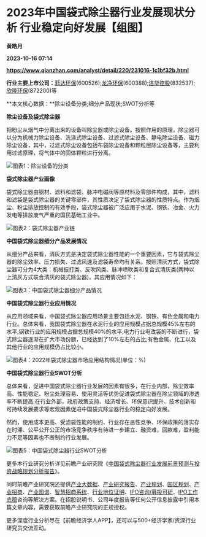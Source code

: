 # 2023年中国袋式除尘器行业发展现状分析 行业稳定向好发展【组图】
**黄皓月**

**2023-10-16 07:14**

**https://www.qianzhan.com/analyst/detail/220/231016-1c1bf32b.html**

**行业主要上市公司：**[菲达环保](https://stock.qianzhan.com/hs/zhengquan_600526.SH.html)(600526);[龙净环保](https://stock.qianzhan.com/hs/zhengquan_600388.SH.html)(600388);[洁华控股](https://stock.qianzhan.com/neeq/zhengquan_832537.OC.html)(832537);[欣隆环保](https://stock.qianzhan.com/neeq/zhengquan_872200.OC.html)(872200)等

**本文核心数据：**除尘设备分类;细分产品现状;SWOT分析等

**除尘设备及袋式除尘器**

把粉尘从烟气中分离出来的设备叫除尘器或除尘设备。按照作用的原理，除尘器可以分为机械力除尘设备、洗涤式除尘设备、过滤式除尘设备、静电除尘设备、磁力除尘设备，其中，过滤式除尘设备包括布袋除尘设备和颗粒层除尘设备等，主要利用过滤原理，将气体中的固体颗粒进行分离。

![图表1：除尘设备的分类](https://img3.qianzhan.com/news/202310/16/20231016-bde681bc092e9110.png)

**袋式除尘器产业画像**

袋式除尘器由钢材、滤料和滤袋、脉冲电磁阀等原材料及零部件构成，其中，滤料和滤袋是袋式除尘器的关键零部件，其性质决定了袋式除尘器的性质特点。作为烟尘、粉尘排放控制的有效手段，袋式除尘器被广泛应用于水泥、钢铁、冶金、火力发电等排放废气严重的国民基础工业中。

![图表2：袋式除尘器产业链](https://img3.qianzhan.com/news/202310/16/20231016-9f78118e12a18808.png)

**中国袋式除尘器细分产品发展情况**

从细分产品来看，清灰方式是决定袋式除尘器性能的一个重要因素，它与袋式除尘器的除尘效率、压力损失、过滤风速及滤袋寿命均有关系。按照清灰方式，袋式除尘器可分为4大类：机械振打类、反吹风类、脉冲喷吹类和复合式清灰类(两种以上清灰方式联合清灰的袋式除尘器)，其应用情况如下：

![图表3：中国袋式除尘器细分产品情况](https://img3.qianzhan.com/news/202310/16/20231016-62592afde56da865.png)

**中国袋式除尘器行业应用情况**

从应用领域来看，中国袋式除尘器应用场景主要包括水泥、钢铁、有色金属和电力行业。总体来看，我国袋式除尘器在水泥行业的应用规模占据总规模45%左右的水平;钢铁行业的应用规模占据总规模40%的水平;电力行业电改袋的不断进行，袋式除尘器逐渐在扩大市场份额，已经达到了10%左右的占比;有色金属、化工以及其他行业的应用规模仍占比较小。

![图表4：2022年袋式除尘器市场应用结构情况(单位：%)](https://img3.qianzhan.com/news/202310/16/20231016-601d21e47183a54e.png)

**中国袋式除尘器行业SWOT分析**

总体来看，促进中国袋式除尘器行业发展的因素有很多，在行业内部，除尘效率高、性能稳定、粉尘处理容易、使用灵活等优势促进袋式除尘器在除尘领域的渗透率不断提高;在行业外部，政府政策支持、经济增长、环保意识提升、技术创新和可持续发展要求等宏观因素促进中国袋式除尘器行业的稳定向好发展。

然而，使用成本更高、受滤袋性能的制约、行业存在恶性竞争、环保政策的落实存在时滞、公平公开公正的市场竞争秩序有待进一步建立、融资难，回款难，盈利能力不足等因素也不断制约行业发展。

![图表5：中国袋式除尘器行业SWOT分析](https://img3.qianzhan.com/news/202310/16/20231016-fc14ff4fde437279.png)

更多本行业研究分析详见前瞻产业研究院《[中国袋式除尘器行业发展前景预测与投资战略规划分析报告](https://bg.qianzhan.com/report/detail/ab7751e386bf4df9.html)》。

同时前瞻产业研究院还提供[产业大数据](https://d.qianzhan.com/)、[产业研究报告](https://bg.qianzhan.com/report/hotlist/)、[产业规划](https://f.qianzhan.com/chanyeguihua2/)、[园区规划](https://f.qianzhan.com/yuanqu/)、[产业招商](https://f.qianzhan.com/chanyezhaoshang/)、[产业图谱](https://bg.qianzhan.com/report/lianglian/)、[智慧招商系统](https://z.qianzhan.com/)、[行业地位证明](https://bg.qianzhan.com/report/qyppcs)、[IPO咨询/募投可研](https://ipo.qianzhan.com/mutou/)、[IPO工作底稿](https://ipo.qianzhan.com/digao/)咨询等解决方案。在招股说明书、公司年度报告等任何公开信息披露中引用本篇文章内容，需要获取前瞻产业研究院的正规授权。

更多深度行业分析尽在【前瞻经济学人APP】，还可以与500+经济学家/资深行业研究员交流互动。